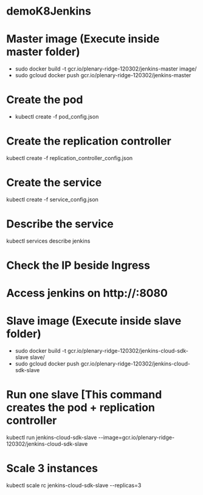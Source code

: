 # demoK8Jenkins


# Master image (Execute inside master folder)
- sudo docker build -t gcr.io/plenary-ridge-120302/jenkins-master image/
- sudo gcloud docker push gcr.io/plenary-ridge-120302/jenkins-master

# Create the pod
- kubectl create -f pod_config.json

# Create the replication controller
kubectl create -f replication_controller_config.json

# Create the service
kubectl create -f service_config.json

# Describe the service
kubectl services describe jenkins

# Check the IP beside Ingress
# Access jenkins on http://<ip>:8080


# Slave image (Execute inside slave folder)
- sudo docker build -t gcr.io/plenary-ridge-120302/jenkins-cloud-sdk-slave slave/
- sudo gcloud docker push gcr.io/plenary-ridge-120302/jenkins-cloud-sdk-slave


# Run one slave [This command creates the pod + replication controller
kubectl run jenkins-cloud-sdk-slave --image=gcr.io/plenary-ridge-120302/jenkins-cloud-sdk-slave

# Scale 3 instances
kubectl scale rc jenkins-cloud-sdk-slave --replicas=3


